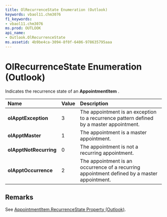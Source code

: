 ```yaml
---
title: OlRecurrenceState Enumeration (Outlook)
keywords: vbaol11.chm3076
f1_keywords:
- vbaol11.chm3076
ms.prod: OUTLOOK
api_name:
- Outlook.OlRecurrenceState
ms.assetid: 4b9be4ca-3094-8f0f-6406-978635795aaa
---
```



# OlRecurrenceState Enumeration (Outlook)

Indicates the recurrence state of an  **AppointmentItem** .



|**Name**|**Value**|**Description**|
|:-----|:-----|:-----|
| **olApptException**|3|The appointment is an exception to a recurrence pattern defined by a master appointment. |
| **olApptMaster**|1|The appointment is a master appointment.|
| **olApptNotRecurring**|0|The appointment is not a recurring appointment.|
| **olApptOccurrence**|2|The appointment is an occurrence of a recurring appointment defined by a master appointment.|

## Remarks

See [AppointmentItem.RecurrenceState Property (Outlook)](appointmentitem-recurrencestate-property-outlook.md).


